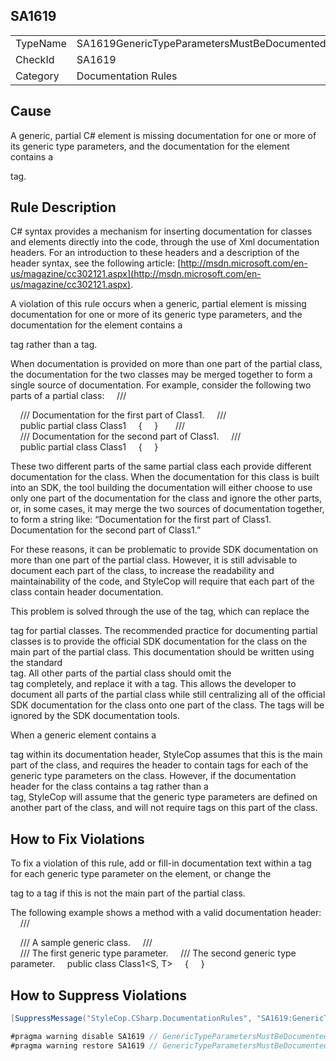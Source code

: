 ﻿## SA1619

<table>
<tr>
  <td>TypeName</td>
  <td>SA1619GenericTypeParametersMustBeDocumentedPartialClass</td>
</tr>
<tr>
  <td>CheckId</td>
  <td>SA1619</td>
</tr>
<tr>
  <td>Category</td>
  <td>Documentation Rules</td>
</tr>
</table>

## Cause

A generic, partial C# element is missing documentation for one or more of its generic type parameters, and the documentation for the element contains a <summary> tag.

## Rule Description

C# syntax provides a mechanism for inserting documentation for classes and elements directly into the code, through the use of Xml documentation headers. For an introduction to these headers and a description of the header syntax, see the following article: [http://msdn.microsoft.com/en-us/magazine/cc302121.aspx](http://msdn.microsoft.com/en-us/magazine/cc302121.aspx).

A violation of this rule occurs when a generic, partial element is missing documentation for one or more of its generic type parameters, and the documentation for the element contains a <summary> tag rather than a <content> tag.

When documentation is provided on more than one part of the partial class, the documentation for the two classes may be merged together to form a single source of documentation. For example, consider the following two parts of a partial class:
    /// <summary>
    /// Documentation for the first part of Class1.
    /// </summary>
    public partial class Class1
    {
    }
 
    /// <summary>
    /// Documentation for the second part of Class1.
    /// </summary>
    public partial class Class1
    {
    }



These two different parts of the same partial class each provide different documentation for the class. When the documentation for this class is built into an SDK, the tool building the documentation will either choose to use only one part of the documentation for the class and ignore the other parts, or, in some cases, it may merge the two sources of documentation together, to form a string like: “Documentation for the first part of Class1. Documentation for the second part of Class1.”

For these reasons, it can be problematic to provide SDK documentation on more than one part of the partial class. However, it is still advisable to document each part of the class, to increase the readability and maintainability of the code, and StyleCop will require that each part of the class contain header documentation.

This problem is solved through the use of the <content> tag, which can replace the <summary> tag for partial classes. The recommended practice for documenting partial classes is to provide the official SDK documentation for the class on the main part of the partial class. This documentation should be written using the standard <summary> tag. All other parts of the partial class should omit the <summary> tag completely, and replace it with a <content> tag. This allows the developer to document all parts of the partial class while still centralizing all of the official SDK documentation for the class onto one part of the class. The <content> tags will be ignored by the SDK documentation tools.

When a generic element contains a <summary> tag within its documentation header, StyleCop assumes that this is the main part of the class, and requires the header to contain <typeparam> tags for each of the generic type parameters on the class. However, if the documentation header for the class contains a <content> tag rather than a <summary> tag, StyleCop will assume that the generic type parameters are defined on another part of the class, and will not require <typeparam> tags on this part of the class.

## How to Fix Violations

To fix a violation of this rule, add or fill-in documentation text within a <typeparam> tag for each generic type parameter on the element, or change the <summary> tag to a <content> tag if this is not the main part of the partial class.

The following example shows a method with a valid documentation header:
    /// <summary>
    /// A sample generic class.
    /// </summary>
    /// <typeparam name="S">The first generic type parameter.</typeparam>
    /// <typeparam name="T">The second generic type parameter.</typeparam>
    public class Class1<S, T>
    { 
    }

## How to Suppress Violations

```csharp
[SuppressMessage("StyleCop.CSharp.DocumentationRules", "SA1619:GenericTypeParametersMustBeDocumentedPartialClass", Justification = "Reviewed.")]
```

```csharp
#pragma warning disable SA1619 // GenericTypeParametersMustBeDocumentedPartialClass
#pragma warning restore SA1619 // GenericTypeParametersMustBeDocumentedPartialClass
```
